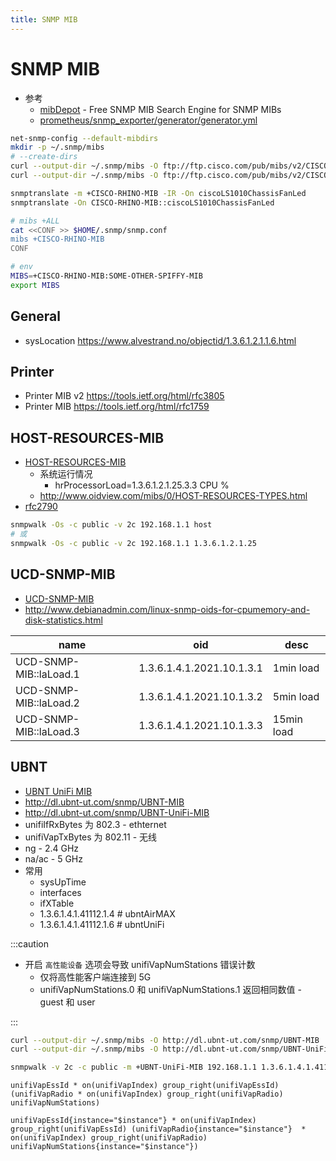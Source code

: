 ```yaml
---
title: SNMP MIB
---
```


# SNMP MIB

- 参考
  - [mibDepot](http://www.mibdepot.com) - Free SNMP MIB Search Engine for SNMP MIBs
  - [prometheus/snmp_exporter/generator/generator.yml](https://github.com/prometheus/snmp_exporter/blob/main/generator/generator.yml)

```bash
net-snmp-config --default-mibdirs
mkdir -p ~/.snmp/mibs
# --create-dirs
curl --output-dir ~/.snmp/mibs -O ftp://ftp.cisco.com/pub/mibs/v2/CISCO-SMI.my
curl --output-dir ~/.snmp/mibs -O ftp://ftp.cisco.com/pub/mibs/v2/CISCO-RHINO-MIB.my

snmptranslate -m +CISCO-RHINO-MIB -IR -On ciscoLS1010ChassisFanLed
snmptranslate -On CISCO-RHINO-MIB::ciscoLS1010ChassisFanLed

# mibs +ALL
cat <<CONF >> $HOME/.snmp/snmp.conf
mibs +CISCO-RHINO-MIB
CONF

# env
MIBS=+CISCO-RHINO-MIB:SOME-OTHER-SPIFFY-MIB
export MIBS
```

## General

- sysLocation https://www.alvestrand.no/objectid/1.3.6.1.2.1.1.6.html

## Printer

- Printer MIB v2 https://tools.ietf.org/html/rfc3805
- Printer MIB https://tools.ietf.org/html/rfc1759

## HOST-RESOURCES-MIB

- [HOST-RESOURCES-MIB](http://www.oidview.com/mibs/0/HOST-RESOURCES-MIB.html)
  - 系统运行情况
    - hrProcessorLoad=1.3.6.1.2.1.25.3.3 CPU %
  - http://www.oidview.com/mibs/0/HOST-RESOURCES-TYPES.html
- [rfc2790](https://tools.ietf.org/html/rfc2790)

```bash
snmpwalk -Os -c public -v 2c 192.168.1.1 host
# 或
snmpwalk -Os -c public -v 2c 192.168.1.1 1.3.6.1.2.1.25
```

## UCD-SNMP-MIB

- [UCD-SNMP-MIB](http://www.oidview.com/mibs/2021/UCD-SNMP-MIB.html)
- http://www.debianadmin.com/linux-snmp-oids-for-cpumemory-and-disk-statistics.html

| name                   | oid                       | desc       |
| ---------------------- | ------------------------- | ---------- |
| UCD-SNMP-MIB::laLoad.1 | 1.3.6.1.4.1.2021.10.1.3.1 | 1min load  |
| UCD-SNMP-MIB::laLoad.2 | 1.3.6.1.4.1.2021.10.1.3.2 | 5min load  |
| UCD-SNMP-MIB::laLoad.3 | 1.3.6.1.4.1.2021.10.1.3.3 | 15min load |

## UBNT

- [UBNT UniFi MIB](http://www.circitor.fr/Mibs/Html/U/UBNT-UniFi-MIB.php)
- http://dl.ubnt-ut.com/snmp/UBNT-MIB
- http://dl.ubnt-ut.com/snmp/UBNT-UniFi-MIB
- unifiIfRxBytes 为 802.3 - ethternet
- unifiVapTxBytes 为 802.11 - 无线
- ng - 2.4 GHz
- na/ac - 5 GHz
- 常用
  - sysUpTime
  - interfaces
  - ifXTable
  - 1.3.6.1.4.1.41112.1.4 # ubntAirMAX
  - 1.3.6.1.4.1.41112.1.6 # ubntUniFi

:::caution

* 开启 `高性能设备` 选项会导致 unifiVapNumStations 错误计数
  * 仅将高性能客户端连接到 5G
  * unifiVapNumStations.0 和 unifiVapNumStations.1 返回相同数值 - guest 和 user

:::

```bash
curl --output-dir ~/.snmp/mibs -O http://dl.ubnt-ut.com/snmp/UBNT-MIB
curl --output-dir ~/.snmp/mibs -O http://dl.ubnt-ut.com/snmp/UBNT-UniFi-MIB

snmpwalk -v 2c -c public -m +UBNT-UniFi-MIB 192.168.1.1 1.3.6.1.4.1.41112.1.6
```

```
unifiVapEssId * on(unifiVapIndex) group_right(unifiVapEssId) (unifiVapRadio * on(unifiVapIndex) group_right(unifiVapRadio) unifiVapNumStations)

unifiVapEssId{instance="$instance"} * on(unifiVapIndex) group_right(unifiVapEssId) (unifiVapRadio{instance="$instance"}  * on(unifiVapIndex) group_right(unifiVapRadio)  unifiVapNumStations{instance="$instance"})
```
